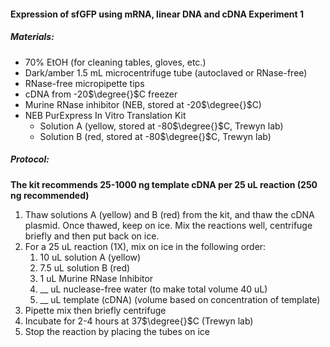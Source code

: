 #### Expression of sfGFP using mRNA, linear DNA and cDNA Experiment 1
##### Materials:
- 70% EtOH (for cleaning tables, gloves, etc.) 
- Dark/amber 1.5 mL microcentrifuge tube (autoclaved or RNase-free) 
- RNase-free micropipette tips 
- cDNA from -20$\degree{}$C freezer 
- Murine RNase inhibitor (NEB, stored at -20$\degree{}$C) 
- NEB PurExpress In Vitro Translation Kit 
	- Solution A (yellow, stored at -80$\degree{}$C, Trewyn lab)
	- Solution B (red, stored at -80$\degree{}$C, Trewyn lab)
##### Protocol: 
**The kit recommends 25-1000 ng template cDNA per 25 uL reaction (250 ng recommended)** 
1. Thaw solutions A (yellow) and B (red) from the kit, and thaw the cDNA plasmid. Once thawed, keep on ice. Mix the reactions well, centrifuge briefly and then put back on ice.
2. For a 25 uL reaction (1X), mix on ice in the following order: 
	1. 10 uL solution A (yellow) 
	3. 7.5 uL solution B (red) 
	4. 1 uL Murine RNase Inhibitor 
	5. __ uL nuclease-free water (to make total volume 40 uL) 
	6. __ uL template (cDNA) (volume based on concentration of template)
3. Pipette mix then briefly centrifuge
4. Incubate for 2-4 hours at 37$\degree{}$C (Trewyn lab)
5. Stop the reaction by placing the tubes on ice